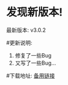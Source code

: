 # 发现新版本!
最新版本: v3.0.2

#更新说明:
1. 修复了一些Bug
2. 又写了一些Bug...

#下载地址:
<a  href="https://raw.githubusercontent.com/FIFCOM/FHosts/master/FHosts_Installer.exe">备用链接</font>
